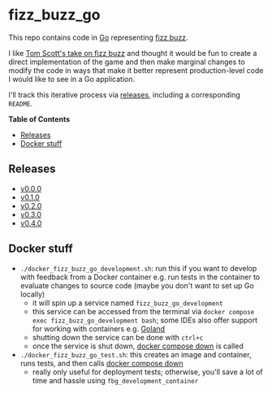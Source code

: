# fizz_buzz_go

This repo contains code in [Go](https://go.dev/) representing [fizz buzz](https://en.wikipedia.org/wiki/Fizz_buzz).

I like [Tom Scott's take on fizz buzz](https://www.youtube.com/watch?v=QPZ0pIK_wsc) and thought it would be fun to
create a direct implementation of the game and then make marginal changes to modify the code in ways that make it better
represent production-level code I would like to see in a Go application.

I'll track this iterative process via [releases](https://github.com/ojhermann/fizz_buzz_go/releases), including a
corresponding `README`.

**Table of Contents**

- [Releases](#releases)
- [Docker stuff](#docker-stuff)

## Releases

- [v0.0.0](README/v0-0-0.md)
- [v0.1.0](README/v0-1-0.md)
- [v0.2.0](README/v0-2-0.md)
- [v0.3.0](README/v0-3-0.md)
- [v0.4.0](README/v0-4-0.md)

## Docker stuff

- `./docker_fizz_buzz_go_development.sh`: run this if you want to develop with feedback from a Docker container e.g. run
  tests in the container to evaluate changes to source code (maybe you don't want to set up Go locally)
    - it will spin up a service named `fizz_buzz_go_development`
    - this service can be accessed from the terminal via `docker compose exec fizz_buzz_go_development bash`; some IDEs
      also offer support for working with containers
      e.g. [Goland](https://blog.jetbrains.com/go/2020/05/06/debugging-a-go-application-inside-a-docker-container/)
    - shutting down the service can be done with `ctrl+c`
    - once the service is shut
      down, [docker compose down](https://docs.docker.com/engine/reference/commandline/compose_down/) is called
- `./docker_fizz_buzz_go_test.sh`: this creates an image and container, runs tests, and then
  calls [docker compose down](https://docs.docker.com/engine/reference/commandline/compose_down/)
    - really only useful for deployment tests; otherwise, you'll save a lot of time and hassle
      using `fbg_development_container`
